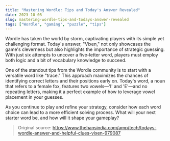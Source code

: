 ```yaml
---
title: "Mastering Wordle: Tips and Today's Answer Revealed"
date: 2023-10-05
slug: mastering-wordle-tips-and-todays-answer-revealed
tags: ["Wordle", "gaming", "puzzle", "tips"]
---
```


Wordle has taken the world by storm, captivating players with its simple yet challenging format. Today's answer, "Vixen," not only showcases the game's cleverness but also highlights the importance of strategic guessing. With just six attempts to uncover a five-letter word, players must employ both logic and a bit of vocabulary knowledge to succeed.

One of the standout tips from the Wordle community is to start with a versatile word like "trace." This approach maximizes the chances of identifying correct letters and their positions early on. Today's word, a noun that refers to a female fox, features two vowels—'I' and 'E'—and no repeating letters, making it a perfect example of how to leverage vowel placement in your guesses.

As you continue to play and refine your strategy, consider how each word choice can lead to a more efficient solving process. What will your next starter word be, and how will it shape your gameplay? 

> Original source: https://www.thehansindia.com/amp/tech/todays-wordle-answer-and-helpful-clues-vixen-979087
